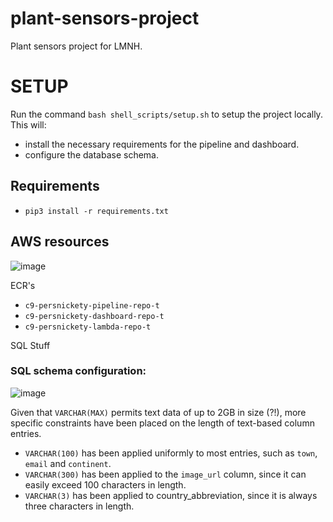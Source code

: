 # plant-sensors-project
Plant sensors project for LMNH.


# SETUP
Run the command `bash shell_scripts/setup.sh` to setup the project locally.
This will:
- install the necessary requirements for the pipeline and dashboard.
- configure the database schema.

## Requirements
- `pip3 install -r requirements.txt`

## AWS resources
![image](https://github.com/clv1/plant-sensors-project/assets/89152728/b421ddac-daee-4534-aa3d-169f9378daff)

ECR's
- `c9-persnickety-pipeline-repo-t`
- `c9-persnickety-dashboard-repo-t`
- `c9-persnickety-lambda-repo-t`

SQL Stuff

### SQL schema configuration:

![image](https://github.com/clv1/plant-sensors-project/assets/89152728/04c381bd-8713-40df-a94e-d5a16f6d338f)

Given that `VARCHAR(MAX)` permits text data of up to 2GB in size (?!), more specific constraints 
have been placed on the length of text-based column entries. 

- `VARCHAR(100)` has been applied uniformly to most entries, such as `town`, `email` and `continent`.
- `VARCHAR(300)` has been applied to the `image_url` column, since it can easily exceed 100 characters in length.
- `VARCHAR(3)` has been applied to country_abbreviation, since it is always three characters in length.

